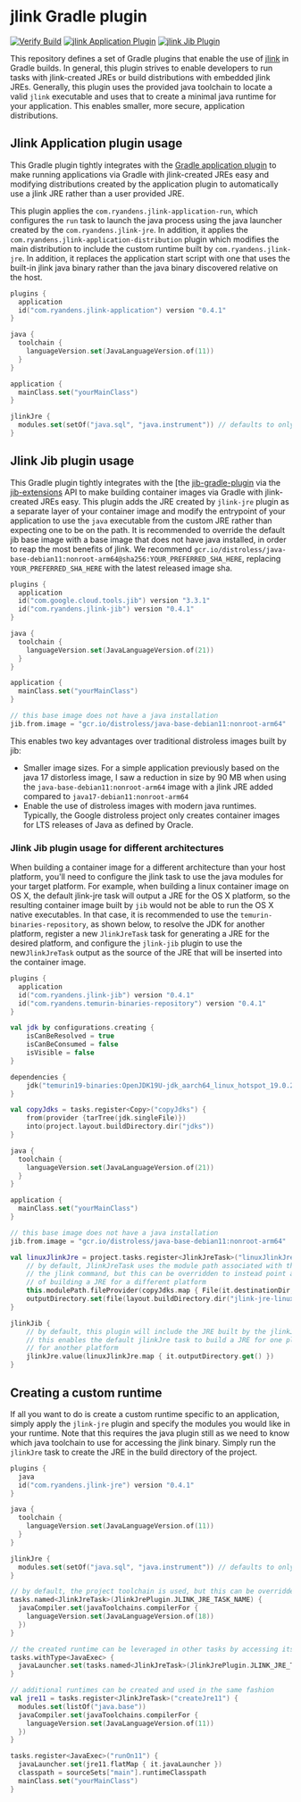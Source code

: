 # jlink Gradle plugin

[![Verify Build](https://github.com/ryandens/jlink-gradle-plugin/actions/workflows/gradle.yml/badge.svg)](https://github.com/ryandens/jlink-gradle-plugin/actions/workflows/gradle.yml)
[![jlink Application Plugin](https://img.shields.io/maven-metadata/v/https/plugins.gradle.org/m2/com.ryandens/jlink-gradle/maven-metadata.xml.svg?label=Jlink%20Application%20Plugin)](https://plugins.gradle.org/plugin/com.ryandens.jlink-application)
[![jlink Jib Plugin](https://img.shields.io/maven-metadata/v/https/plugins.gradle.org/m2/com.ryandens/jlink-jib/maven-metadata.xml.svg?label=Jlink%20Jib%20Plugin)](https://plugins.gradle.org/plugin/com.ryandens.jlink-jib)


This repository defines a set of Gradle plugins that enable the use of 
[jlink](https://docs.oracle.com/javase/9/tools/jlink.htm) in Gradle builds. In general, this plugin strives to enable 
developers to run tasks with jlink-created JREs or build distributions with embedded jlink JREs. Generally, this plugin 
uses the provided java toolchain to locate a valid `jlink` executable and uses that to create a minimal java runtime for 
your application. This enables smaller, more secure, application distributions. 

## Jlink Application plugin usage

This Gradle plugin tightly integrates with the [Gradle application plugin](https://docs.gradle.org/current/userguide/application_plugin.html)
to make running applications via Gradle with jlink-created JREs easy and modifying distributions created by the application
plugin to automatically use a jlink JRE rather than a user provided JRE.

This plugin applies the `com.ryandens.jlink-application-run`, which configures the `run` task to launch the java process
using the java launcher created by the `com.ryandens.jlink-jre`. In addition, it applies the 
`com.ryandens.jlink-application-distribution` plugin which modifies the main distribution to include the custom runtime
built by `com.ryandens.jlink-jre`. In addition, it replaces the application start script with one that uses the built-in
jlink java binary rather than the java binary discovered relative on the host.

```kotlin
plugins {
  application
  id("com.ryandens.jlink-application") version "0.4.1"
}

java {
  toolchain {
    languageVersion.set(JavaLanguageVersion.of(11))
  }
}

application {
  mainClass.set("yourMainClass")
}

jlinkJre {
  modules.set(setOf("java.sql", "java.instrument")) // defaults to only java.base
}

```

## Jlink Jib plugin usage

This Gradle plugin tightly integrates with the [the [jib-gradle-plugin](https://github.com/GoogleContainerTools/jib/tree/master/jib-gradle-plugin)
via the [jib-extensions](https://github.com/GoogleContainerTools/jib-extensions) API to make building container images 
via Gradle with jlink-created JREs easy. This plugin adds the JRE created by `jlink-jre` plugin as a separate layer of 
your container image and modify the entrypoint of your application to use the `java` executable from the custom JRE 
rather than expecting one to be on the path. It is recommended to override the default jib base image with a base image
that does not have java installed, in order to reap the most benefits of jlink. We recommend 
`gcr.io/distroless/java-base-debian11:nonroot-arm64@sha256:YOUR_PREFERRED_SHA_HERE`, replacing `YOUR_PREFERRED_SHA_HERE`
with the latest released image sha.


```kotlin
plugins {
  application
  id("com.google.cloud.tools.jib") version "3.3.1"
  id("com.ryandens.jlink-jib") version "0.4.1"
}

java {
  toolchain {
    languageVersion.set(JavaLanguageVersion.of(21))
  }
}

application {
  mainClass.set("yourMainClass")
}

// this base image does not have a java installation
jib.from.image = "gcr.io/distroless/java-base-debian11:nonroot-arm64"

```

This enables two key advantages over traditional distroless images built by jib:
- Smaller image sizes. For a simple application previously based on the java 17 distorless image, I saw a reduction in size by 90 MB when using the `java-base-debian11:nonroot-arm64` image with a jlink JRE added compared to `java17-debian11:nonroot-arm64`
- Enable the use of distroless images with modern java runtimes. Typically, the Google distroless project only creates container images for LTS releases of Java as defined by Oracle. 


### Jlink Jib plugin usage for different architectures

When building a container image for a different architecture than your host platform, you'll need to configure the jlink
task to use the java modules for your target platform. For example, when building a linux container image on OS X,
the default jlink-jre task will output a JRE for the OS X platform, so the resulting container image built by `jib` 
would not be able to run the OS X native executables. In that case, it is recommended to use the
`temurin-binaries-repository`, as shown below, to resolve the JDK for another platform, register a new `JlinkJreTask` 
task for generating a JRE for the desired platform, and configure the `jlink-jib` plugin to use the new`JlinkJreTask` 
output as the source of the JRE that will be inserted into the container image.

```kotlin
plugins {
  application
  id("com.ryandens.jlink-jib") version "0.4.1"
  id("com.ryandens.temurin-binaries-repository") version "0.4.1"
}

val jdk by configurations.creating {
    isCanBeResolved = true
    isCanBeConsumed = false
    isVisible = false
}

dependencies {
    jdk("temurin19-binaries:OpenJDK19U-jdk_aarch64_linux_hotspot_19.0.2_7:jdk-19.0.2+7@tar.gz")
}

val copyJdks = tasks.register<Copy>("copyJdks") {
    from(provider {tarTree(jdk.singleFile)})
    into(project.layout.buildDirectory.dir("jdks"))
}

java {
  toolchain {
    languageVersion.set(JavaLanguageVersion.of(21))
  }
}

application {
  mainClass.set("yourMainClass")
}

// this base image does not have a java installation
jib.from.image = "gcr.io/distroless/java-base-debian11:nonroot-arm64"

val linuxJlinkJre = project.tasks.register<JlinkJreTask>("linuxJlinkJre") {
    // by default, JlinkJreTask uses the module path associated with the configured java toolchain that is executing
    // the jlink command, but this can be overridden to instead point at a different jmods directory for the purpose
    // of building a JRE for a different platform
    this.modulePath.fileProvider(copyJdks.map { File(it.destinationDir, "jdk-19.0.2+7/jmods/") })
    outputDirectory.set(file(layout.buildDirectory.dir("jlink-jre-linux")))
}

jlinkJib {
    // by default, this plugin will include the JRE built by the jlinkJre task. Optionally, any directory can be used.
    // this enables the default jlinkJre task to build a JRE for one platform and a custom JlinkJreTask to build a JRE
    // for another platform
    jlinkJre.value(linuxJlinkJre.map { it.outputDirectory.get() })
}
```

## Creating a custom runtime

If all you want to do is create a custom runtime specific to an application, simply apply the `jlink-jre` plugin and 
specify the modules you would like in your runtime. Note that this requires the java plugin still as we need to know 
which java toolchain to use for accessing the jlink binary. Simply run the `jlinkJre` task to create the JRE in the 
build directory of the project.

```kotlin
plugins {
  java
  id("com.ryandens.jlink-jre") version "0.4.1"
}

java {
  toolchain {
    languageVersion.set(JavaLanguageVersion.of(11))
  }
}

jlinkJre {
  modules.set(setOf("java.sql", "java.instrument")) // defaults to only java.base
}

// by default, the project toolchain is used, but this can be overridden at the task level
tasks.named<JlinkJreTask>(JlinkJrePlugin.JLINK_JRE_TASK_NAME) {
  javaCompiler.set(javaToolchains.compilerFor {
    languageVersion.set(JavaLanguageVersion.of(18))
  })
}

// the created runtime can be leveraged in other tasks by accessing its custom java launcher
tasks.withType<JavaExec> {
  javaLauncher.set(tasks.named<JlinkJreTask>(JlinkJrePlugin.JLINK_JRE_TASK_NAME).flatMap { it.javaLauncher })
}

// additional runtimes can be created and used in the same fashion
val jre11 = tasks.register<JlinkJreTask>("createJre11") {
  modules.set(listOf("java.base"))
  javaCompiler.set(javaToolchains.compilerFor {
    languageVersion.set(JavaLanguageVersion.of(11))
  })
}

tasks.register<JavaExec>("runOn11") {
  javaLauncher.set(jre11.flatMap { it.javaLauncher })
  classpath = sourceSets["main"].runtimeClasspath
  mainClass.set("yourMainClass")
}

```
